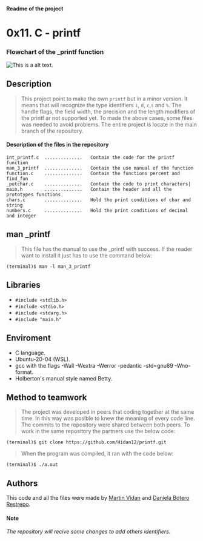 #### Readme of the project 

# 0x11. C - printf 

### Flowchart of the _printf function

![This is a alt text.](https://app.code2flow.com/qALQQDhmj7Tb.png "Flowchart.")
## Description
> This project point to make the own ```printf``` but in a minor
> version. It means that will recognize the type identifiers ```i```, 
> ```d```, ```c```,```s``` and ```%```. The handle flags, the field width,
> the precision and the length modifiers of 
> the printf ar not supported yet.
> To made the above cases, some files was needed to avoid problems.
> The entire project is locate in the main branch of the repository.

#### Description of the files in the repository 
```
int_printf.c  ..............   Contain the code for the printf function 
man_3_printf  ..............   Contain the use manual of the function  
function.c    ..............   Contain the functions percent and find_fun
_putchar.c    ..............   Contain the code to print characters|
main.h        ..............   Contain the header and all the prototypes functions
chars.c       ..............   Hold the print conditions of char and string 
numbers.c     ..............   Hold the print conditions of decimal and integer

```
## man _printf
> This file has the manual to use the _printf with success.
> If the reader want to install it just has to use the command below:

`(terminal)$ man -l man_3_printf`

## Libraries
* `#include <stdlib.h>`
* `#include <stdio.h>`
* `#include <stdarg.h>`
* `#include "main.h"`

## Enviroment
* C language.
* Ubuntu-20-04 (WSL).
* gcc with the flags -Wall -Wextra -Werror -pedantic -std=gnu89 -Wno-format.
* Holberton's manual style named Betty.

## Method to teamwork

> The project was developed in peers that coding together at the same time. 
> In this way was posible to knew the meaning of every code line. 
> The commits to the repository were shared between both peers.
> To work in the same repository the partners use the below code:
```
(terminal)$ git clone https://github.com/Hidan12/printf.git
```
> When the program was compiled, it ran with the code below:

```
(terminal)$ ./a.out
```
## Authors
This code and all the files were made by [Martin Vidan](https://github.com/Hidan12) and [Daniela Botero Restrepo](https://github.com/DaboRestrepo).

#### Note

*The repository will recive some changes to add others identifiers.*
